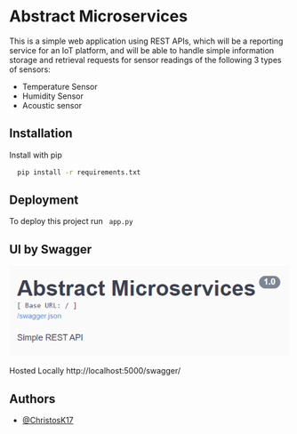 
# Abstract Microservices

This is a simple web application using REST APIs, which will be a reporting service for an IoT platform,
and will be able to handle simple information storage and retrieval requests for sensor readings of the following
3 types of sensors: 

* Temperature Sensor 
* Humidity Sensor 
* Acoustic sensor 


## Installation

Install with pip

```bash
  pip install -r requirements.txt
```
    
## Deployment

To deploy this project run  ``` app.py```


## UI by Swagger
![swagger.png](static/swagger.png)

Hosted Locally
http://localhost:5000/swagger/
## Authors

- [@ChristosK17](https://github.com/ChristosK17/Abstract_Microservices)

